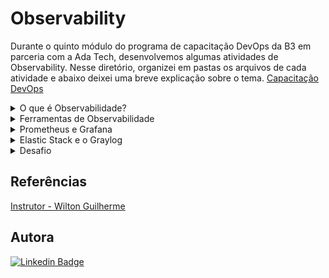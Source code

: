 # Observability
Durante o quinto módulo do programa de capacitação DevOps da B3 em parceria com a Ada Tech, desenvolvemos algumas atividades de Observability. Nesse diretório, organizei em pastas os arquivos de cada atividade e abaixo deixei uma breve explicação sobre o tema.
[Capacitação DevOps](https://ada.tech/sou-aluno/programas/b3-deva) </br>

<details>
  <summary> O que é Observabilidade? </summary>
    
Observabilidade é a capacidade de entender o comportamento interno de um sistema com base em suas saídas, garantindo a tomada de decisões com confiança e possibilitando construir arquiteturas mais distribuídas, resilientes e tolerante a falhas.
### A jornada
Para iniciar, devemos seguir três etapas.

**1. Avalie onde você está na curva de maturidade da observabilidade da aplicação**

<img align="left" src="https://github.com/BiancaMalta/Observability/assets/92928037/0dcb6212-7630-4f48-9fdf-d9017b1d98fe" >

**2. Colete os dados**

##### Dependências
Uma avaliação de como cada componente da aplicação depende de outros componentes, aplicações e recursos de TI.
##### Monitoramento
Monitoramento é a prática de observar um sistema para garantir que ele esteja funcionando corretamente. Isso pode incluir a verificação de métricas, logs e rastreamentos para garantir que o sistema esteja funcionando corretamente.

##### Rastreamento(tracing)
Rastreamento é a prática de observar o comportamento de um sistema ao longo do tempo. Um registro de ponta a ponta, mostrando cada solicitação de usuário, conforme as transações passam de um serviço para outro.

##### Logs
Logs são registros de eventos que ocorrem em um sistema, com carimbo de data/hora, completos e imutáveis de eventos de aplicações em seu sistema.

##### Verificações de integridade
Pesquisas periódicas de serviços específicos. Se uma verificação de integridade falhar, ela se transformará em um problema.

##### Alertas 
Notificações acionadas quando limites específicos predeterminados são ultrapassados.

##### Dashboards
Perspectivas de aplicações que fornecem apresentações visuais, interativas e compreensíveis sobre métricas específicas e predeterminadas.

##### Métricas
Métricas são medidas quantitativas que podem ser usadas para avaliar numericamente o desempenho da aplicação, da utilização de recursos e da saúde geral do sistema em um determinado período de tempo. 

**3. Implemente práticas e princípios essenciais**

Será necessário um otimização sistemática, a observabilidade mapeia e contextualiza as interações entre todos os recursos existentes na arquitetura. Disso, é de fundamental importância a contextualização completa, toda unidade de dados deve ser fornecida com um contexto completo, entrando em cena grandes ferramentas.
</details>
<details>
  <summary> Ferramentas de Observabilidade </summary> 

![image](https://github.com/BiancaMalta/Observability/assets/92928037/7560757f-adc0-492b-9ee8-3dce86c8b3d2)

### Gerenciamento e centralização de logs
- Elastic Stack;
- Splunk;
- Graylog.
### Monitoramento de infraestrutura
- Grafana;
- Zabbix;
- Nagios;
- Prometheus.
### Monitoramento de performance de aplicação
- New Relic;
- Data Dog;
- App Dynamics;
- Elastic APM.

Nesse diretório abordaremos apenas o Prometheus, o Grafana, o Elastic Stack e o Graylog.
</details>
<details>
  <summary> Prometheus e Grafana </summary> 

### Prometheus
Prometheus é um sistema de monitoramento e alerta de código aberto. Ele coleta métricas de alvos configurados por meio de um modelo de coleta e armazenamento de séries temporais com um poderoso mecanismo de consulta.

#### Tipos de métricas
##### Contadores
Usados para medir incidência, como o número de solicitações recebidas por um servidor ou o número de erros que ocorrem em um sistema.
##### Histogramas
Representam a distribuição de valores em um conjunto de dados. Ele divide os dados em intervalos ou "bins" e mostra quantas observações estão em cada intervalo.
##### Sumários
Também chamado de estatística resumida, é uma forma de resumir os principais aspectos de um conjunto de dados de uma forma concisa e informativa.Geralmente, inclui estatísticas descritivas, como média, mediana, moda, mínimo, máximo e desvio padrão.
##### Temporais
Mostra a mudança do valor ao longo do tempo, identifica padrões sazonais, flutuações de curto e longo prazo, e outros comportamentos temporais significativos.

 
#### Tipos de alvos(Targets)
##### Servidores
Os hosts são monitorados para garantir que estejam operando corretamente, medindo métricas como CPU, memória, disco, rede e outros recursos.
##### Bancos de dados
Sua verificação envolve acompanha o tempo que as consultas levam para serem processadas, identificando consultas lentas que podem impactar negativamente o desempenho, monitora bloqueios de transações e deadlocks, assim como, o tempo de atividade e indisponibilidade.
##### Aplicações
Métricas como tempo de resposta, tempo de carregamento da página, erros HTTP, transações por segundo, entre outras, são monitoradas para garantir uma boa experiência do usuário.
##### Serviços
Os serviços representam processos ou conjuntos de processos que trabalham juntos para fornecer uma funcionalidade específica.Eles podem incluir serviços web, bancos de dados, servidores de arquivos, etc.

#### Tipos de alertas
##### Alertas de limiar
Alertas de limiar são alertas que são acionados quando uma métrica ultrapassa um determinado limite. 
##### Alertas de anomalia
Alertas de anomalia são alertas que são acionados quando uma métrica se desvia significativamente de seu comportamento normal. 
##### Alertas de tendência
Alertas de tendência são alertas que são acionados quando uma métrica mostra uma tendência significativa ao longo do tempo.
##### Alertas de correlação
Alertas de correlação são alertas que são acionados quando duas ou mais métricas mostram um comportamento correlacionado. 

#### Tipos de consultas
##### Consultas de agregação
São usadas para realizar cálculos sobre conjuntos de dados, como soma, média, mínimo, máximo, contagem, entre outros. Exemplo: calcular a receita total de vendas em um período de tempo específico.
##### Consultas de filtro
Consultas de filtro são consultas que são usadas para filtrar um conjunto de dados com base em um critério específico. Exemplo: recuperar todos os pedidos feitos por um cliente específico.
##### Consultas de projeção
Consultas de projeção são consultas que são usadas para selecionar um subconjunto de colunas de um conjunto de dados. Exemplo: selecionar apenas os nomes e emails dos clientes de uma tabela de clientes.
##### Consultas de transformação
Consultas de transformação são consultas que são usadas para transformar um conjunto de dados em um formato diferente. Exemplo: converter todas as letras em maiúsculas em uma coluna de nomes de clientes.
### Grafana
Enquanto o Prometheus é uma ferramenta de monitoramento de código aberto projetada principalmente para sistemas baseados em métricas, o Grafana é uma plataforma de visualização e análise de dados que pode ser integrada com várias fontes de dados, incluindo o Prometheus.

Em resumo, o Grafana é uma ferramenta poderosa e versátil, oferecendo uma ampla gama de recursos e integrações para atender às necessidades de monitoramento e observabilidade em diferentes domínios e ambientes. Sua flexibilidade, facilidade de uso e extensibilidade o tornam uma escolha popular entre profissionais de TI, desenvolvedores e analistas de dados.

- [Instrumentação](https://prometheus.io/docs/instrumenting/clientlibs/)
- [Queries](https://prometheus.io/docs/prometheus/latest/querying/basics/)
- [Operadores](https://prometheus.io/docs/prometheus/latest/querying/operators/)
- [Funções](https://prometheus.io/docs/prometheus/latest/querying/functions/)
- [Grafana Exemplos](https://play.grafana.org/d/000000012/grafana-play-home?orgId=1)  
- [Grafana Dashboards](https://grafana.com/grafana/dashboards/)
- [Loading Test Grafana k6](https://grafana.com/docs/k6/latest/get-started/installation/)
  
</details>
<details>
  <summary>Elastic Stack e o Graylog</summary>  

### Elastic Stack:
A plataforma de análise distribuída consiste em várias ferramentas interconectadas desenvolvidas pela Elastic.

#### Componentes Principais:
- Elasticsearch: Um motor de busca distribuído e escalável que armazena, indexa e permite pesquisar dados de forma eficiente.
- Logstash: Um pipeline de ingestão de dados que coleta, processa e envia logs e outros dados para o Elasticsearch.
- Kibana: Uma interface de usuário para visualizar e explorar dados indexados no Elasticsearch, oferecendo recursos avançados de análise e visualização.
- Beats: Conjunto de agentes de coleta de dados leves que enviam dados de logs e métricas diretamente para o Elasticsearch ou para o Logstash.

#### Casos de Uso:
- Monitoramento de infraestrutura e aplicativos.
- Análise de logs de segurança.
- Análise de logs de servidores e aplicações.
- Monitoramento de métricas de desempenho.

### Graylog:
Graylog é uma plataforma de gerenciamento de logs de código aberto que facilita a coleta, processamento e análise em tempo real. 

#### Componentes Principais:
- Graylog Server: O núcleo da plataforma, responsável pela ingestão, processamento e indexação de logs.
- MongoDB: Um banco de dados NoSQL usado para armazenar metadados e configurações do Graylog.
- Graylog Web Interface: Uma interface web para pesquisar, visualizar e analisar logs, além de configurar alertas e dashboards.
- Graylog Collector Sidecar: Uma ferramenta para coletar logs de servidores e dispositivos e enviá-los para o Graylog Server.

### Diferenças e Comparação:
#### Arquitetura:
- Elastic Stack geralmente utiliza Elasticsearch como mecanismo de armazenamento e busca.
- Graylog utiliza Elasticsearch para armazenamento e busca de dados, mas também requer MongoDB para armazenamento de metadados e configurações.

Em resumo, tanto Elastic Stack quanto Graylog são excelentes soluções para gerenciamento de logs. A escolha entre eles geralmente depende das necessidades específicas da organização, das preferências de arquitetura e das habilidades da equipe técnica.
</details>
<details>
  <summary>Desafio</summary>
Criar um dashboard de observabilidade com base nas melhores práticas, usando métricas do Prometheus, para monitorar um sistema composto por uma API Rest em Python, um Worker em Node.js, um Frontend em Node.js, um banco de dados PostgreSQL e um Redis pode ser dividido em várias etapas.

### 1. Definição de Objetivos e Requisitos

-   Identificar os principais componentes do sistema a serem monitorados (API, Worker, Frontend, PostgreSQL, Redis).
-   Definir os KPIs e as métricas essenciais para monitorar o desempenho e a saúde do sistema.
-   Especificar os painéis e visualizações necessárias para cada contexto (API, Worker, Frontend, Bancos de Dados, Cache).

### 2. Configuração do Prometheus

-   Configurar o Prometheus para coletar métricas dos componentes do sistema. Isso pode envolver a definição de alvos de coleta, regras de alerta e configuração de retenção de dados.
-   Usar etiquetas (labels) para adicionar metadados às métricas, permitindo uma segmentação eficaz dos dados.

### 3. Desenvolvimento do dashboard Grafana

-   Criar um dashboard principal com base nos quatro sinais dourados da observabilidade: latência, tráfego, erros e saturação.
-   Para cada contexto do sistema (API, Worker, Frontend, Banco de Dados, Redis), criar painéis individuais com métricas específicas e relevantes para aquele componente.
-   Personalizar os painéis com gráficos, tabelas, alertas e outros elementos visuais para representar as métricas de forma clara e informativa.

### 4. Configuração de alertas

-   Definir regras de alerta com base nos limiares definidos para cada métrica.
-   Configurar notificações para alertar a equipe responsável em caso de problemas ou degradação do sistema.
-   Garantir que os alertas sejam claros, acionáveis e escalonáveis.

### 5. Testes e monitoramento contínuo (K6/Seed)

-   Realizar testes para garantir que todas as métricas estejam sendo coletadas corretamente e que os painéis de visualização estejam funcionando conforme o esperado.
-   Implementar monitoramento contínuo para garantir que o dashboard esteja sempre atualizado e refletindo com precisão o estado do sistema.
-   Revisar e iterar sobre o dashboard conforme necessário para incluir novas métricas ou ajustar limiares de alerta com base no feedback e na evolução do sistema.


## KPIs e métricas essenciais:

**KPIs (Key Performance Indicators)** são indicadores-chave que medem o desempenho e o sucesso de um sistema ou processo em alcançar seus objetivos. Para monitorar o desempenho e a saúde do sistema composto por uma API Rest em Python, um Worker em Node.js, um Frontend em Node.js, um banco de dados PostgreSQL e um Redis, podemos considerar os seguintes KPIs e métricas essenciais:

1.  **Latência da API**:
    
    -   Métricas: Tempo médio de resposta das solicitações, tempo máximo de resposta, distribuição de tempo de resposta por intervalo.
    -   KPI: Tempo médio de resposta das solicitações deve ser mantido abaixo de um limite definido.

2.  **Taxa de Erros da API**:
    
    -   Métricas: Número total de erros, distribuição de tipos de erros (por exemplo, erros 4xx, 5xx), taxa de erros por solicitação.
    -   KPI: A taxa de erros por solicitação deve ser mantida abaixo de um limite definido.

3.  **Utilização do Worker e do Frontend**:
    
    -   Métricas: Utilização da CPU, utilização da memória.
    -   KPI: Utilização da CPU e da memória deve ser mantida dentro de limites aceitáveis para evitar sobrecarga.

4.  **Desempenho do Banco de Dados**:
    
    -   Métricas: Tempo de resposta das consultas, número de consultas por segundo, tamanho do cache de consultas.
    -   KPI: Tempo médio de resposta das consultas deve ser mantido abaixo de um limite definido.

5.  **Desempenho do Redis**:
    
    -   Métricas: Taxa de hits e misses no cache, utilização da memória.
    -   KPI: Taxa de hits no cache deve ser mantida alta para garantir uma boa taxa de cache.

## Use  quatro(4) sinais dourado como base

1.  **Latência**: Gráfico de linhas mostrando a latência média da API ao longo do tempo, com alertas configurados para disparar se a latência exceder um limite definido.
    
2.  **Tráfego**: Gráfico de barras exibindo o número de solicitações HTTP recebidas pela API, separadas por código de status (200 OK, 4xx, 5xx), para entender a carga de tráfego e identificar possíveis problemas de roteamento ou sobrecarga.
    
3.  **Erros**: Gráfico de pizza mostrando a distribuição de tipos de erros (por exemplo, erros de servidor, erros de validação) gerados pela API, com alertas configurados para acionar se o número de erros aumentar repentinamente.
    
4.  **Saturação**: Gráfico de área exibindo a utilização de CPU e memória do Worker e do Frontend, com linhas de tendência para identificar padrões de uso e alertas configurados para disparar se a utilização atingir níveis críticos.
    
## Especificação dos painéis e visualizações necessárias:

Para cada contexto do sistema (API, Worker, Frontend, Bancos de Dados, Cache), podemos especificar os seguintes painéis e visualizações:

1.  **API**:
    
    -   Gráfico de linhas para acompanhar a latência ao longo do tempo.
    -   Gráfico de barras para monitorar o número de solicitações e erros.
    -   Tabela com detalhes de erros recentes.

2.  **Worker e Frontend**:
    
    -   Gráfico de área para visualizar a utilização da CPU e memória.
    -   Gráfico de pizza para mostrar a distribuição de recursos por processo ou tarefa.

3.  **Bancos de Dados**:
    
    -   Gráfico de linha para mostrar o tempo de resposta das consultas.
    -   Gráfico de barras para monitorar o número de consultas por segundo.
    -   Gráfico de área para exibir o tamanho do cache de consultas.

4.  **Cache (Redis)**:
    
    -   Gráfico de área para mostrar a taxa de hits e misses no cache.
    -   Gráfico de linha para visualizar a utilização da memória.

### Considerações finais:

-   O roteiro acima é uma orientação geral e pode ser adaptado de acordo com as necessidades que você achar necessário.
-   É importante manter o dashboard e as configurações de alerta atualizadas à medida que o sistema evolui e novas métricas se tornam relevantes.



### Referências

**Documentação do Grafana**

https://grafana.com/docs/grafana/latest/getting-started/build-first-dashboard/

https://grafana.com/docs/grafana/latest/alerting/

**Curso de Observabilidade Adatech**

https://comunidade.ada.tech/cursos/1eebae37-f785-6880-157f-4e35fb7219d4

</details>

## Referências
[Instrutor - Wilton Guilherme](https://www.linkedin.com/in/wilton-guilherme/)
## Autora 
[![Linkedin Badge](https://img.shields.io/badge/LinkedIn-0077B5?style=for-the-badge&logo=linkedin&logoColor=white)](https://www.linkedin.com/in/bianca-malta/)
